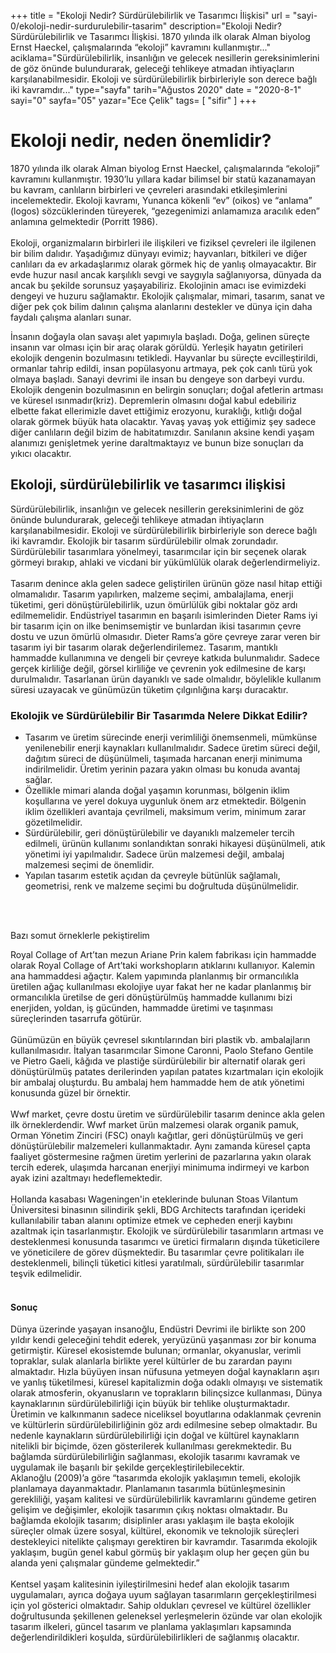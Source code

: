 +++
title = "Ekoloji Nedir? Sürdürülebilirlik ve Tasarımcı İlişkisi"
url = "sayi-0/ekoloji-nedir-surdurulebilir-tasarim"
description="Ekoloji Nedir? Sürdürülebilirlik ve Tasarımcı İlişkisi. 1870 yılında ilk olarak Alman biyolog Ernst Haeckel, çalışmalarında “ekoloji” kavramını kullanmıştır..."
aciklama="Sürdürülebilirlik, insanlığın ve gelecek nesillerin gereksinimlerini de göz önünde bulundurarak, geleceği tehlikeye atmadan ihtiyaçların karşılanabilmesidir. Ekoloji ve sürdürülebilirlik birbirleriyle son derece bağlı iki kavramdır..."
type="sayfa"
tarih="Ağustos 2020"
date = "2020-8-1"
sayi="0"
sayfa="05"
yazar="Ece Çelik"
tags= [
    "sifir"
]
+++
<a href="/sayi-0/ikonik-tasarimlar-sandalye" id="next"></a>
<img class="img-fluid" src="/img/peel-saver-packaging.jpg" alt="">
<div class="container">
<h1>Ekoloji nedir, neden önemlidir?</h1>
<div class="row">
    <div class="col-md-6"><p>
    1870 yılında ilk olarak Alman biyolog Ernst Haeckel, çalışmalarında “ekoloji” kavramını kullanmıştır. 1930’lu yıllara kadar bilimsel bir statü kazanamayan bu kavram, canlıların birbirleri ve çevreleri arasındaki etkileşimlerini incelemektedir. Ekoloji kavramı, Yunanca kökenli “ev” (oikos) ve “anlama” (logos) sözcüklerinden türeyerek, “gezegenimizi anlamamıza aracılık eden” anlamına gelmektedir (Porritt 1986). 
  <br><br>  Ekoloji, organizmaların birbirleri ile ilişkileri ve fiziksel çevreleri ile ilgilenen bir bilim dalıdır. Yaşadığımız dünyayı evimiz; hayvanları, bitkileri ve diğer canlıları da ev arkadaşlarımız olarak görmek hiç de yanlış olmayacaktır. Bir evde huzur nasıl ancak karşılıklı sevgi ve saygıyla sağlanıyorsa, dünyada da ancak bu şekilde sorunsuz yaşayabiliriz. Ekolojinin amacı ise evimizdeki dengeyi ve huzuru sağlamaktır. Ekolojik çalışmalar, mimari, tasarım, sanat ve diğer pek çok bilim dalının çalışma alanlarını destekler ve dünya için daha faydalı çalışma alanları sunar. 
    </p></div>
    <div class="col-md-6"><p>
        İnsanın doğayla olan savaşı alet yapımıyla başladı. Doğa, gelinen süreçte insanın var olması için bir araç olarak görüldü. Yerleşik hayatın getirileri ekolojik dengenin bozulmasını tetikledi. Hayvanlar bu süreçte evcilleştirildi, ormanlar tahrip edildi, insan popülasyonu artmaya, pek çok canlı türü yok olmaya başladı. Sanayi devrimi ile insan bu dengeye son darbeyi vurdu. Ekolojik dengenin bozulmasının en belirgin sonuçları; doğal afetlerin artması ve küresel ısınmadır(kriz). Depremlerin olmasını doğal kabul edebiliriz elbette fakat ellerimizle davet ettiğimiz erozyonu, kuraklığı, kıtlığı doğal olarak görmek büyük hata olacaktır. Yavaş yavaş yok ettiğimiz şey sadece diğer canlıların değil bizim de habitatımızdır. Sanılanın aksine kendi yaşam alanımızı genişletmek yerine daraltmaktayız ve bunun bize sonuçları da yıkıcı olacaktır.
    </p></div>
</div>
<h2>Ekoloji, sürdürülebilirlik ve tasarımcı ilişkisi</h2>
<div class="row">
    <div class="col-md-5"><img class="img-fluid" src="/img/zero-waste.jpg" alt=""></div>
    <div class="col-md-7">
        Sürdürülebilirlik, insanlığın ve gelecek nesillerin gereksinimlerini de göz önünde bulundurarak, geleceği tehlikeye atmadan ihtiyaçların karşılanabilmesidir. Ekoloji ve sürdürülebilirlik birbirleriyle son derece bağlı iki kavramdır. Ekolojik bir tasarım sürdürülebilir olmak zorundadır. Sürdürülebilir tasarımlara yönelmeyi, tasarımcılar için bir seçenek olarak görmeyi bırakıp, ahlaki ve vicdani bir yükümlülük olarak değerlendirmeliyiz.
        <br> <br> Tasarım denince akla gelen sadece geliştirilen ürünün göze nasıl hitap ettiği olmamalıdır. Tasarım yapılırken, malzeme seçimi, ambalajlama, enerji tüketimi, geri dönüştürülebilirlik, uzun ömürlülük gibi noktalar göz ardı edilmemelidir. Endüstriyel tasarımın en başarılı isimlerinden Dieter Rams iyi bir tasarım için on ilke benimsemiştir ve bunlardan ikisi tasarımın çevre dostu ve uzun ömürlü olmasıdır. Dieter Rams’a göre çevreye zarar veren bir tasarım iyi bir tasarım olarak değerlendirilemez. Tasarım, mantıklı hammadde kullanımına ve dengeli bir çevreye katkıda bulunmalıdır. Sadece gerçek kirliliğe değil, görsel kirliliğe ve çevrenin yok edilmesine de karşı durulmalıdır. Tasarlanan ürün dayanıklı ve sade olmalıdır, böylelikle kullanım süresi uzayacak ve günümüzün tüketim çılgınlığına karşı duracaktır. 
        </div>
</div>
<h3>Ekolojik ve Sürdürülebilir Bir Tasarımda Nelere Dikkat Edilir? </h3>
<div class="row">
    <div class="col-md-5"><ul><li>
        Tasarım ve üretim sürecinde enerji verimliliği önemsenmeli, mümkünse yenilenebilir enerji kaynakları kullanılmalıdır. Sadece üretim süreci değil, dağıtım süreci de düşünülmeli, taşımada harcanan enerji minimuma indirilmelidir. Üretim yerinin pazara yakın olması bu konuda avantaj sağlar.  
        </li>
        <li>
        Özellikle mimari alanda doğal yaşamın korunması, bölgenin iklim koşullarına ve yerel dokuya uygunluk önem arz etmektedir. Bölgenin iklim özellikleri avantaja çevrilmeli, maksimum verim, minimum zarar gözetilmelidir.  
        </li>
        <li>
        Sürdürülebilir, geri dönüştürülebilir ve dayanıklı malzemeler tercih edilmeli, ürünün kullanımı sonlandıktan sonraki hikayesi düşünülmeli, atık yönetimi iyi yapılmalıdır. Sadece ürün malzemesi değil, ambalaj malzemesi seçimi de önemlidir.
        </li>
        <li>Yapılan tasarım estetik açıdan da çevreyle bütünlük sağlamalı, geometrisi, renk ve malzeme seçimi bu doğrultuda düşünülmelidir.
        </li>
        </ul></div>
    <div class="col-md-7">
    <br><br>    <img class="img-fluid" src="/img/wwf-bambu.jpg" alt="">
    </div>
</div>



Bazı somut örneklerle pekiştirelim
<div class="row">
<div class="col-md-5">
    <img class="img-fluid" src="/img/wwf-for-a-living-planet.jpg" alt="">
</div>
<div class="col-md-7">
    Royal Collage of Art’tan mezun Ariane Prin kalem fabrikası için hammadde olarak Royal Collage of Art’taki workshopların atıklarını kullanıyor. Kalemin ana hammaddesi ağaçtır. Kalem yapımında planlanmış bir ormancılıkla üretilen ağaç kullanılması ekolojiye uyar fakat her ne kadar planlanmış bir ormancılıkla üretilse de geri dönüştürülmüş hammadde kullanımı bizi enerjiden, yoldan, iş gücünden, hammadde üretimi ve taşınması süreçlerinden tasarrufa götürür. 
    <br><br> Günümüzün en büyük çevresel sıkıntılarından biri plastik vb. ambalajların kullanılmasıdır. İtalyan tasarımcılar Simone Caronni, Paolo Stefano Gentile ve Pietro Gaeli, kâğıda ve plastiğe sürdürülebilir bir alternatif olarak geri dönüştürülmüş patates derilerinden yapılan patates kızartmaları için ekolojik bir ambalaj oluşturdu. Bu ambalaj hem hammadde hem de atık yönetimi konusunda güzel bir örnektir.
    <br><br> Wwf market, çevre dostu üretim ve sürdürülebilir tasarım denince akla gelen ilk örneklerdendir. Wwf market ürün malzemesi olarak organik pamuk, Orman Yönetim Zinciri (FSC) onaylı kağıtlar, geri dönüştürülmüş ve geri dönüştürülebilir malzemeleri kullanmaktadır. Aynı zamanda küresel çapta faaliyet göstermesine rağmen üretim yerlerini de pazarlarına yakın olarak tercih ederek, ulaşımda harcanan enerjiyi minimuma indirmeyi ve karbon ayak izini azaltmayı hedeflemektedir.
    <br><br> Hollanda kasabası Wageningen'in eteklerinde bulunan Stoas Vilantum Üniversitesi binasının silindirik şekli, BDG Architects tarafından içerideki kullanılabilir taban alanını optimize etmek ve cepheden enerji kaybını azaltmak için tasarlanmıştır.
    Ekolojik ve sürdürülebilir tasarımların artması ve desteklenmesi konusunda tasarımcı ve üretici firmaların dışında tüketicilere ve yöneticilere de görev düşmektedir. Bu tasarımlar çevre politikaları ile desteklenmeli, bilinçli tüketici kitlesi yaratılmalı, sürdürülebilir tasarımlar teşvik edilmelidir. 
</div>
</div>
<br><h4>Sonuç</h4>
<div class="row">
    <div class="col-md-5">Dünya üzerinde yaşayan insanoğlu, Endüstri Devrimi ile birlikte son 200 yıldır kendi geleceğini tehdit ederek, yeryüzünü yaşanması zor bir konuma getirmiştir. Küresel ekosistemde bulunan; ormanlar, okyanuslar, verimli topraklar, sulak alanlarla birlikte yerel kültürler de bu zarardan payını almaktadır. Hızla büyüyen insan nüfusuna yetmeyen doğal kaynakların aşırı ve yanlış tüketilmesi, küresel kapitalizmin doğa odaklı olmayışı ve sistematik olarak atmosferin, okyanusların ve toprakların bilinçsizce kullanması, Dünya kaynaklarının sürdürülebilirliği için büyük bir tehlike oluşturmaktadır. Üretimin ve kalkınmanın sadece niceliksel boyutlarına odaklanmak çevrenin ve kültürlerin sürdürülebilirliğinin göz ardı edilmesine sebep olmaktadır. Bu nedenle kaynakların sürdürülebilirliği için doğal ve kültürel kaynakların nitelikli bir biçimde, özen gösterilerek kullanılması gerekmektedir. Bu bağlamda sürdürülebilirliğin sağlanması, ekolojik tasarımı kavramak ve uygulamak ile başarılı bir şekilde gerçekleştirilebilecektir.
    </div>
    <div class="col-md-5">Aklanoğlu (2009)’a göre “tasarımda ekolojik yaklaşımın temeli, ekolojik planlamaya dayanmaktadır. Planlamanın tasarımla bütünleşmesinin gerekliliği, yaşam kalitesi ve sürdürülebilirlik kavramlarını gündeme getiren gelişim ve değişimler, ekolojik tasarımın çıkış noktası olmaktadır. Bu bağlamda ekolojik tasarım; disiplinler arası yaklaşım ile başta ekolojik süreçler olmak üzere sosyal, kültürel, ekonomik ve teknolojik süreçleri destekleyici nitelikte çalışmayı gerektiren bir kavramdır. Tasarımda ekolojik yaklaşım, bugün genel kabul görmüş bir yaklaşım olup her geçen gün bu alanda yeni çalışmalar gündeme gelmektedir.” 
        <br><br> Kentsel yaşam kalitesinin iyileştirilmesini hedef alan ekolojik tasarım uygulamaları, ayrıca doğaya uyum sağlayan tasarımların gerçekleştirilmesi için yol gösterici olmaktadır. Sahip oldukları çevresel ve kültürel özellikler doğrultusunda şekillenen geleneksel yerleşmelerin özünde var olan ekolojik tasarım ilkeleri, güncel tasarım ve planlama yaklaşımları kapsamında değerlendirildikleri koşulda, sürdürülebilirlikleri de sağlanmış olacaktır.
    </div>
    <div class="col-md-2"><img class="img-fluid" src="/img/ecological-design-build.jpg" alt=""></div>
</div>
</div>